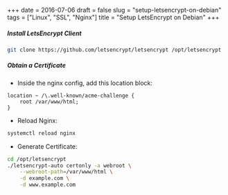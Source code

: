 +++
date = 2016-07-06
draft = false
slug = "setup-letsencrypt-on-debian"
tags = ["Linux", "SSL", "Nginx"]
title = "Setup LetsEncrypt on Debian"
+++


##### Install LetsEncrypt Client
```bash
git clone https://github.com/letsencrypt/letsencrypt /opt/letsencrypt
```
##### Obtain a Certificate
* Inside the nginx config, add this location block:

```nginx
location ~ /\.well-known/acme-challenge {
    root /var/www/html;
}
```
* Reload Nginx:

```bash
systemctl reload nginx
```
* Generate Certificate:

```bash
cd /opt/letsencrypt
./letsencrypt-auto certonly -a webroot \
    --webroot-path=/var/www/html \
    -d example.com \
    -d www.example.com
```